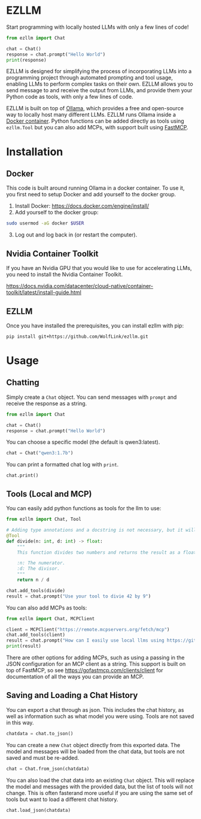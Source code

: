 # EZLLM

Start programming with locally hosted LLMs with only a few lines of code!

```python
from ezllm import Chat

chat = Chat()
response = chat.prompt("Hello World")
print(response)
```

EZLLM is designed for simplifying the process of incorporating LLMs into a programming project through automated prompting and tool usage, enabling LLMs to perform complex tasks on their own. EZLLM allows you to send message to and receive the output from LLMs, and provide them your Python code as tools, with only a few lines of code.

EZLLM is built on top of [Ollama](https://ollama.com/), which provides a free and open-source way to locally host many different LLMs. EZLLM runs Ollama inside a [Docker container](https://docs.docker.com/engine/install/). Python functions can be added directly as tools using `ezllm.Tool` but you can also add MCPs, with support built using [FastMCP](https://gofastmcp.com/getting-started/welcome).


# Installation
## Docker
This code is built around running Ollama in a docker container. To use it, you first need to setup Docker and add yourself to the docker group.

1. Install Docker: https://docs.docker.com/engine/install/
2. Add yourself to the docker group:
```bash
sudo usermod -aG docker $USER
```
3. Log out and log back in (or restart the computer).

## Nvidia Container Toolkit
If you have an Nvidia GPU that you would like to use for accelerating LLMs, you need to install the Nvidia Container Toolkit.

https://docs.nvidia.com/datacenter/cloud-native/container-toolkit/latest/install-guide.html

## EZLLM
Once you have installed the prerequisites, you can install ezllm with pip:
```bash
pip install git+https://github.com/WolfLink/ezllm.git
```


# Usage

## Chatting
Simply create a `Chat` object. You can send messages with `prompt` and receive the response as a string.
```python
from ezllm import Chat

chat = Chat()
response = chat.prompt("Hello World")
```
You can choose a specific model (the default is qwen3:latest).
```python
chat = Chat("qwen3:1.7b")
```
You can print a formatted chat log with `print`.
```python3
chat.print()
```


## Tools (Local and MCP)

You can easily add python functions as tools for the llm to use:
```python
from ezllm import Chat, Tool

# Adding type annotations and a docstring is not necessary, but it will help your LLM understand how to use the tool better.
@Tool
def divide(n: int, d: int) -> float:
    """
    This function divides two numbers and returns the result as a floating point number.

    :n: The numerator.
    :d: The divisor.
    """
    return n / d

chat.add_tools(divide)
result = chat.prompt("Use your tool to divie 42 by 9")
```

You can also add MCPs as tools:
```python
from ezllm import Chat, MCPClient

client = MCPClient("https://remote.mcpservers.org/fetch/mcp")
chat.add_tools(client)
result = chat.prompt("How can I easily use local llms using https://github.com/WolfLink/ezllm ? Look at the README from that github and explain it to me.")
print(result)
```
There are other options for adding MCPs, such as using a passing in the JSON configuration for an MCP client as a string.
This support is built on top of FastMCP, so see https://gofastmcp.com/clients/client for documentation of all the ways you can provide an MCP.


## Saving and Loading a Chat History

You can export a chat through as json. This includes the chat history, as well as information such as what model you were using. Tools are not saved in this way.
```python
chatdata = chat.to_json()
```

You can create a new `Chat` object directly from this exported data. The model and messages will be loaded from the chat data, but tools are not saved and must be re-added.
```python
chat = Chat.from_json(chatdata)
```

You can also load the chat data into an existing `Chat` object. This will replace the model and messages with the provided data, but the list of tools will not change. This is often fasterand more useful if you are using the same set of tools but want to load a different chat history.
```python
chat.load_json(chatdata)
```
